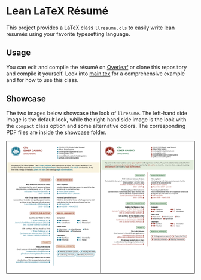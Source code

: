 # Lean LaTeX Résumé

This project provides a LaTeX class `llresume.cls` to easily write lean résumés
using your favorite typesetting language.

## Usage

You can edit and compile the résumé on [Overleaf][overleaf] or clone this
repository and compile it yourself. Look into [main.tex](./main.tex) for a
comprehensive example and for how to use this class.

## Showcase

The two images below showcase the look of `llresume`. The left-hand side image
is the default look, while the right-hand side image is the look with the
`compact` class option and some alternative colors. The corresponding PDF files
are inside the [showcase](./showcase) folder.

![showcase](./showcase/sidebyside.png)

[overleaf]: https://www.overleaf.com/latex/templates/lean-latex-resume/sjbtgfrzjkdw
